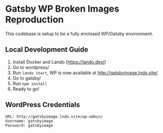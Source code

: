# Gatsby WP Broken Images Reproduction

This codebase is setup to be a fully enclosed WP/Gatsby environment. 

## Local Development Guide

1. Install Docker and Lando (https://lando.dev/)
2. Go to wordpress/
3. Run `lando start`, WP is now available at http://gatsbyimage.lndo.site/
4. Go to gatsby/
5. Run `npm install`
6. Ready to go!

## WordPress Credentials
```
URL: http://gatsbyimage.lndo.site/wp-admin/
Username: gatsbyimage
Password: gatsbyimage
```